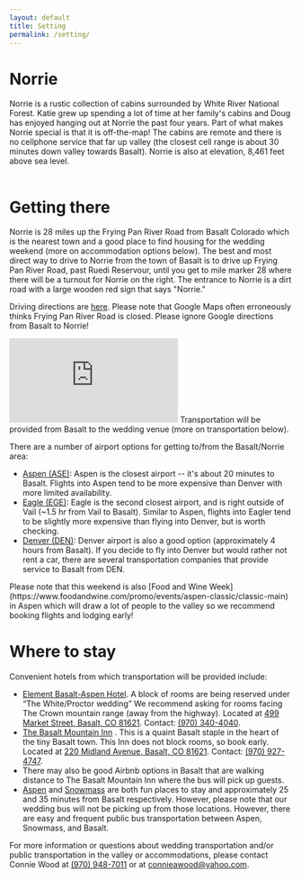 ```yaml
---
layout: default
title: Setting
permalink: /setting/
---
```

<h1> Norrie </h1>
Norrie is a rustic collection of cabins surrounded by White River National 
Forest. Katie grew up spending a lot of time at her family's cabins and 
Doug has enjoyed hanging out at Norrie the past four years. Part of what makes 
Norrie special is that it is off-the-map! The cabins are remote and there is no 
cellphone service that far up valley (the closest cell range is about 30 minutes 
down valley towards Basalt). Norrie is also at elevation, 8,461 feet above sea level. 

  <div id="photo-container" class="three-image">
    <img class="photo" src="{{ "/assets/img/norrie-1.jpg" | relative_url }}" alt="">
    <img class="photo" src="{{ "/assets/img/norrie-2.jpg" | relative_url }}" alt="">
    <img class="photo" src="{{ "/assets/img/norrie-3.jpg" | relative_url }}" alt="">
  </div>

<div class="divider after-photo"></div>

<h1 id="getting-there" name="getting-there"> Getting there </h1>
Norrie is 28 miles up the Frying Pan River Road from Basalt Colorado which is the 
nearest town and a good place to find housing for the wedding weekend (more on 
accommodation options below). The best and most direct way to drive to Norrie from 
the town of Basalt is to drive up Frying Pan River Road, past Ruedi Reservour, until 
you get to mile marker 28 where there will be a turnout for Norrie on the right. 
The entrance to Norrie is a dirt road with a large wooden red sign that says "Norrie."

Driving directions are
[here](https://www.google.com/maps/dir/Basalt,+CO/Norrie,+CO+81642/@39.4177549,-106.7671121,12.33z/am=t/data=!4m19!4m18!1m10!1m1!1s0x87404cb55ee7be49:0x6bde4200af293bf6!2m2!1d-107.0328241!2d39.3688731!3m4!1m2!1d-106.8166912!2d39.366172!3s0x8740337e1fa78ad7:0xa55c09e96bf1333e!1m5!1m1!1s0x87402e952a6c9c27:0xa5a3798d72ff190d!2m2!1d-106.6555894!2d39.3247087!3e0?hl=en).
Please note that Google Maps often erroneously thinks Frying Pan River Road is closed. 
Please ignore Google directions from Basalt to Norrie! 

<iframe class="google-map" src="https://www.google.com/maps/embed?pb=!1m18!1m12!1m3!1d1115552.14354815!2d-107.4300057680324!3d39.44625681829847!2m3!1f0!2f0!3f0!3m2!1i1024!2i768!4f13.1!3m3!1m2!1s0x87402e952a6c9c27%3A0xa5a3798d72ff190d!2sNorrie%2C%20CO%2081642!5e0!3m2!1sen!2sus!4v1573673403967!5m2!1sen!2sus" frameborder="0" style="border:0;" allowfullscreen=""></iframe>
Transportation will be provided from Basalt to the wedding venue (more on transportation below).

There are a number of airport options for getting to/from the Basalt/Norrie area:

<ul>
<li><a href="https://goo.gl/maps/VhQUu14m1NJWKMLQ9">Aspen (ASE)</a>: Aspen is
the closest airport -- it's about 20 minutes to Basalt. Flights into Aspen tend
to be more expensive than Denver with more limited availability.</li>

<li><a href="https://goo.gl/maps/VhQUu14m1NJWKMLQ9">Eagle (EGE)</a>: Eagle is
the second closest airport, and is right outside of Vail (~1.5 hr from Vail to
Basalt). Similar to Aspen, flights into Eagler tend to be slightly more
expensive than flying into Denver, but is worth checking.</li>

<li><a href="https://goo.gl/maps/VhQUu14m1NJWKMLQ9">Denver (DEN)</a>: Denver
airport is also a good option (approximately 4 hours from Basalt). If you decide
to fly into Denver but would rather not rent a car, there are several
transportation companies that provide service to Basalt from DEN.</li>
</ul>
Please note that this weekend is also [Food and Wine
Week](https://www.foodandwine.com/promo/events/aspen-classic/classic-main) in
Aspen which will draw a lot of people to the valley so we recommend booking
flights and lodging early!

<div class="divider"></div>

<h1> Where to stay </h1>
Convenient hotels from which transportation will be provided include:

<ul>
<li><a
href="https://www.marriott.com/hotels/hotel-rooms/aseel-element-basalt-aspen/">Element
Basalt-Aspen Hotel</a>. A block of rooms are being reserved under “The
White/Proctor wedding” We recommend asking for rooms facing The Crown mountain
range (away from the highway). Located at <a
href="https://www.google.com/maps/place/Element+Basalt+-+Aspen/@39.3855288,-107.083724,17z">499
Market Street, Basalt, CO 81621</a>.
Contact: <a href="tel:(970) 340-4040">(970) 340-4040</a>.</li>
<li><a href="https://www.basaltmountaininn.com/">The Basalt Mountain Inn</a> .
This is a quaint Basalt staple in the heart of the tiny Basalt town. This Inn
does not block rooms, so book early. Located at <a
href="https://www.google.com/maps/place/Basalt+Mountain+Inn/@39.3693244,-107.0323983,15z">220
Midland Avenue, Basalt, CO 81621</a>. Contact: <a href="(970) 927-4747">(970)
927-4747</a>.</li>
<li>There may also be good Airbnb options in Basalt that are walking distance to The
Basalt Mountain Inn where the bus will pick up guests.</li>
<li><a href="https://www.google.com/maps/place/Aspen,+CO+81611/@39.1985427,-106.8717439,13z">Aspen</a> and <a
href="https://www.google.com/maps/place/Snowmass,+CO+81654/@39.3328625,-106.996598,15z">Snowmass</a>
are both fun places to stay and approximately 25 and 35 minutes from Basalt
respectively. However, please note that our wedding bus will not be picking up
from those locations. However, there are easy and frequent public bus
transportation between Aspen, Snowmass, and Basalt.</li>
</ul>
For more information or questions about wedding transportation and/or public
transportation in the valley or accommodations, please contact Connie Wood at
<a href="tel:970-948-7011">(970) 948-7011</a> or at <a
href="mailto:connieawood@yahoo.com">connieawood@yahoo.com</a>.
